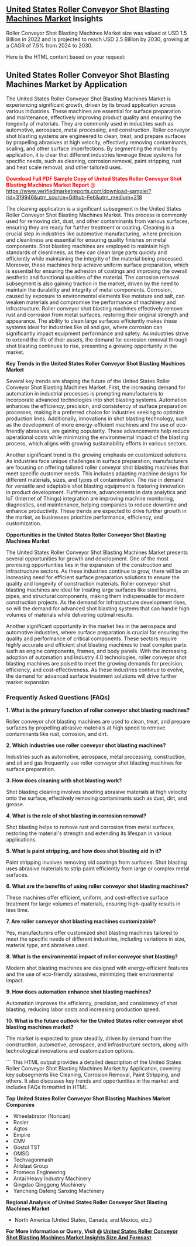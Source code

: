 <h2><a href="https://www.verifiedmarketreports.com/download-sample/?rid=319946&amp;utm_source=Github-Feb&amp;utm_medium=218" target="_blank">United States Roller Conveyor Shot Blasting Machines Market</a> Insights</h2><p>Roller Conveyor Shot Blasting Machines Market size was valued at USD 1.5 Billion in 2022 and is projected to reach USD 2.5 Billion by 2030, growing at a CAGR of 7.5% from 2024 to 2030.</p><p>Here is the HTML content based on your request:  <h2>United States Roller Conveyor Shot Blasting Machines Market by Application</h2> <p>The United States Roller Conveyor Shot Blasting Machines Market is experiencing significant growth, driven by its broad application across various industries. These machines are essential for surface preparation and maintenance, effectively improving product quality and ensuring the longevity of materials. They are commonly used in industries such as automotive, aerospace, metal processing, and construction. Roller conveyor shot blasting systems are engineered to clean, treat, and prepare surfaces by propelling abrasives at high velocity, effectively removing contaminants, scaling, and other surface imperfections. By segmenting the market by application, it is clear that different industries leverage these systems for specific needs, such as cleaning, corrosion removal, paint stripping, rust and heat scale removal, and other tailored uses. <p><span class=""><span style="color: #ff0000;"><strong>Download Full PDF Sample Copy of United States Roller Conveyor Shot Blasting Machines Market Report</strong> @ </span><a href="https://www.verifiedmarketreports.com/download-sample/?rid=319946&amp;utm_source=Github-Feb&amp;utm_medium=218" target="_blank">https://www.verifiedmarketreports.com/download-sample/?rid=319946&amp;utm_source=Github-Feb&amp;utm_medium=218</a></span></p> The cleaning application is a significant subsegment in the United States Roller Conveyor Shot Blasting Machines Market. This process is commonly used for removing dirt, dust, and other contaminants from various surfaces, ensuring they are ready for further treatment or coating. Cleaning is a crucial step in industries like automotive manufacturing, where precision and cleanliness are essential for ensuring quality finishes on metal components. Shot blasting machines are employed to maintain high standards of cleanliness, as they can clean large parts quickly and efficiently while maintaining the integrity of the material being processed. Moreover, these machines help achieve uniform surface preparation, which is essential for ensuring the adhesion of coatings and improving the overall aesthetic and functional qualities of the material. The corrosion removal subsegment is also gaining traction in the market, driven by the need to maintain the durability and integrity of metal components. Corrosion, caused by exposure to environmental elements like moisture and salt, can weaken materials and compromise the performance of machinery and infrastructure. Roller conveyor shot blasting machines effectively remove rust and corrosion from metal surfaces, restoring their original strength and appearance. The ability to clean large surfaces efficiently makes these systems ideal for industries like oil and gas, where corrosion can significantly impact equipment performance and safety. As industries strive to extend the life of their assets, the demand for corrosion removal through shot blasting continues to rise, presenting a growing opportunity in the market. <p><b>Key Trends in the United States Roller Conveyor Shot Blasting Machines Market</b></p> <p>Several key trends are shaping the future of the United States Roller Conveyor Shot Blasting Machines Market. First, the increasing demand for automation in industrial processes is prompting manufacturers to incorporate advanced technologies into shot blasting systems. Automation enhances the efficiency, precision, and consistency of surface preparation processes, making it a preferred choice for industries seeking to optimize production lines. Additionally, innovations in shot blasting technology, such as the development of more energy-efficient machines and the use of eco-friendly abrasives, are gaining popularity. These advancements help reduce operational costs while minimizing the environmental impact of the blasting process, which aligns with growing sustainability efforts in various sectors.</p> <p>Another significant trend is the growing emphasis on customized solutions. As industries face unique challenges in surface preparation, manufacturers are focusing on offering tailored roller conveyor shot blasting machines that meet specific customer needs. This includes adapting machine designs for different materials, sizes, and types of contamination. The rise in demand for versatile and adaptable shot blasting equipment is fostering innovation in product development. Furthermore, advancements in data analytics and IoT (Internet of Things) integration are improving machine monitoring, diagnostics, and maintenance, helping companies to reduce downtime and enhance productivity. These trends are expected to drive further growth in the market, as businesses prioritize performance, efficiency, and customization.</p> <p><b>Opportunities in the United States Roller Conveyor Shot Blasting Machines Market</b></p> <p>The United States Roller Conveyor Shot Blasting Machines Market presents several opportunities for growth and development. One of the most promising opportunities lies in the expansion of the construction and infrastructure sectors. As these industries continue to grow, there will be an increasing need for efficient surface preparation solutions to ensure the quality and longevity of construction materials. Roller conveyor shot blasting machines are ideal for treating large surfaces like steel beams, pipes, and structural components, making them indispensable for modern construction projects. As the demand for infrastructure development rises, so will the demand for advanced shot blasting systems that can handle high volumes of materials while delivering optimal results.</p> <p>Another significant opportunity in the market lies in the aerospace and automotive industries, where surface preparation is crucial for ensuring the quality and performance of critical components. These sectors require highly accurate and efficient shot blasting machines to treat complex parts such as engine components, frames, and body panels. With the increasing adoption of automation and Industry 4.0 technologies, roller conveyor shot blasting machines are poised to meet the growing demands for precision, efficiency, and cost-effectiveness. As these industries continue to evolve, the demand for advanced surface treatment solutions will drive further market expansion.</p> <h3>Frequently Asked Questions (FAQs)</h3> <p><b>1. What is the primary function of roller conveyor shot blasting machines?</b></p> <p>Roller conveyor shot blasting machines are used to clean, treat, and prepare surfaces by propelling abrasive materials at high speed to remove contaminants like rust, corrosion, and dirt.</p> <p><b>2. Which industries use roller conveyor shot blasting machines?</b></p> <p>Industries such as automotive, aerospace, metal processing, construction, and oil and gas frequently use roller conveyor shot blasting machines for surface preparation.</p> <p><b>3. How does cleaning with shot blasting work?</b></p> <p>Shot blasting cleaning involves shooting abrasive materials at high velocity onto the surface, effectively removing contaminants such as dust, dirt, and grease.</p> <p><b>4. What is the role of shot blasting in corrosion removal?</b></p> <p>Shot blasting helps to remove rust and corrosion from metal surfaces, restoring the material's strength and extending its lifespan in various applications.</p> <p><b>5. What is paint stripping, and how does shot blasting aid in it?</b></p> <p>Paint stripping involves removing old coatings from surfaces. Shot blasting uses abrasive materials to strip paint efficiently from large or complex metal surfaces.</p> <p><b>6. What are the benefits of using roller conveyor shot blasting machines?</b></p> <p>These machines offer efficient, uniform, and cost-effective surface treatment for large volumes of materials, ensuring high-quality results in less time.</p> <p><b>7. Are roller conveyor shot blasting machines customizable?</b></p> <p>Yes, manufacturers offer customized shot blasting machines tailored to meet the specific needs of different industries, including variations in size, material type, and abrasives used.</p> <p><b>8. What is the environmental impact of roller conveyor shot blasting?</b></p> <p>Modern shot blasting machines are designed with energy-efficient features and the use of eco-friendly abrasives, minimizing their environmental impact.</p> <p><b>9. How does automation enhance shot blasting machines?</b></p> <p>Automation improves the efficiency, precision, and consistency of shot blasting, reducing labor costs and increasing production speed.</p> <p><b>10. What is the future outlook for the United States roller conveyor shot blasting machines market?</b></p> <p>The market is expected to grow steadily, driven by demand from the construction, automotive, aerospace, and infrastructure sectors, along with technological innovations and customization options.</p> ``` This HTML output provides a detailed description of the United States Roller Conveyor Shot Blasting Machines Market by Application, covering key subsegments like Cleaning, Corrosion Removal, Paint Stripping, and others. It also discusses key trends and opportunities in the market and includes FAQs formatted in HTML.</p><p><strong>Top United States Roller Conveyor Shot Blasting Machines Market Companies</strong></p><div data-test-id=""><p><li>Wheelabrator (Norican)</li><li> Rosler</li><li> Agtos</li><li> Empire</li><li> CMV</li><li> Gostol TST</li><li> OMSG</li><li> Techvagonmash</li><li> Airblast Group</li><li> Promeco Engineering</li><li> Antai Heavy Industry Machinery</li><li> Qingdao Qinggong Machinery</li><li> Yancheng Dafeng Sanxing Machinery</li></p><div><strong>Regional Analysis of&nbsp;United States Roller Conveyor Shot Blasting Machines Market</strong></div><ul><li dir="ltr"><p dir="ltr">North America&nbsp;(United States, Canada, and Mexico, etc.)</p></li></ul><p><strong>For More Information or Query, Visit @&nbsp;</strong><strong><a href="https://www.verifiedmarketreports.com/product/roller-conveyor-shot-blasting-machines-market/?utm_source=Github-Feb&amp;utm_medium=218" target="_blank">United States Roller Conveyor Shot Blasting Machines Market Insights Size And Forecast</a></strong></p></div>
